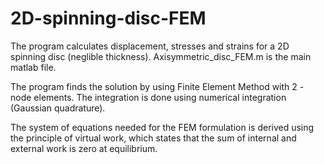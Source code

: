# 2D-spinning-disc-FEM

The program calculates displacement, stresses and strains for a 2D spinning disc (neglible thickness).
Axisymmetric_disc_FEM.m is the main matlab file.

The program finds the solution by using Finite Element Method with 2 - node elements. The integration 
is done using numerical integration (Gaussian quadrature).

The system of equations needed for the FEM formulation is derived using the principle of virtual work,
which states that the sum of internal and external work is zero at equilibrium.
